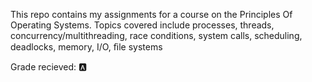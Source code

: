 This repo contains my assignments for a course on the Principles Of Operating Systems. Topics covered include processes, threads, concurrency/multithreading, race conditions, system calls, scheduling, deadlocks, memory, I/O, ﬁle systems

Grade recieved: :a: 
